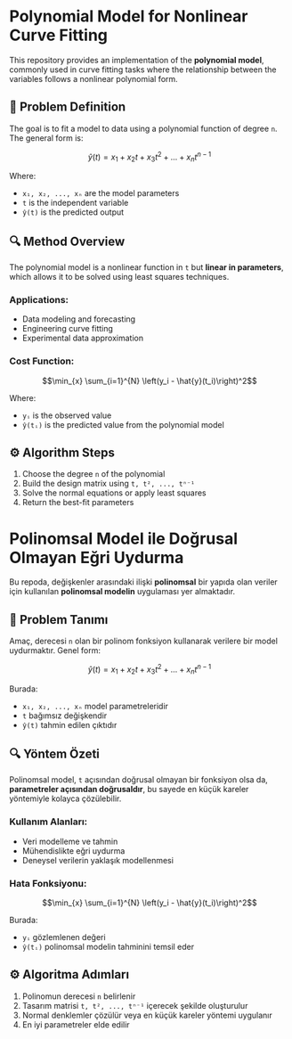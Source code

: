 # Polynomial Model for Nonlinear Curve Fitting

This repository provides an implementation of the **polynomial model**, commonly used in curve fitting tasks where the relationship between the variables follows a nonlinear polynomial form.

## 📌 Problem Definition

The goal is to fit a model to data using a polynomial function of degree `n`. The general form is:

```math
\hat{y}(t) = x_1 + x_2 t + x_3 t^2 + \dots + x_n t^{n-1}
````

Where:

* `x₁, x₂, ..., xₙ` are the model parameters
* `t` is the independent variable
* `ŷ(t)` is the predicted output

## 🔍 Method Overview

The polynomial model is a nonlinear function in `t` but **linear in parameters**, which allows it to be solved using least squares techniques.

### Applications:

* Data modeling and forecasting
* Engineering curve fitting
* Experimental data approximation

### Cost Function:

```math
\min_{x} \sum_{i=1}^{N} \left(y_i - \hat{y}(t_i)\right)^2
```

Where:

* `yᵢ` is the observed value
* `ŷ(tᵢ)` is the predicted value from the polynomial model

## ⚙️ Algorithm Steps

1. Choose the degree `n` of the polynomial
2. Build the design matrix using `t, t², ..., tⁿ⁻¹`
3. Solve the normal equations or apply least squares
4. Return the best-fit parameters

# Polinomsal Model ile Doğrusal Olmayan Eğri Uydurma

Bu repoda, değişkenler arasındaki ilişki **polinomsal** bir yapıda olan veriler için kullanılan **polinomsal modelin** uygulaması yer almaktadır.

## 📌 Problem Tanımı

Amaç, derecesi `n` olan bir polinom fonksiyon kullanarak verilere bir model uydurmaktır. Genel form:

```math
\hat{y}(t) = x_1 + x_2 t + x_3 t^2 + \dots + x_n t^{n-1}
````

Burada:

* `x₁, x₂, ..., xₙ` model parametreleridir
* `t` bağımsız değişkendir
* `ŷ(t)` tahmin edilen çıktıdır

## 🔍 Yöntem Özeti

Polinomsal model, `t` açısından doğrusal olmayan bir fonksiyon olsa da, **parametreler açısından doğrusaldır**, bu sayede en küçük kareler yöntemiyle kolayca çözülebilir.

### Kullanım Alanları:

* Veri modelleme ve tahmin
* Mühendislikte eğri uydurma
* Deneysel verilerin yaklaşık modellenmesi

### Hata Fonksiyonu:

```math
\min_{x} \sum_{i=1}^{N} \left(y_i - \hat{y}(t_i)\right)^2
```

Burada:

* `yᵢ` gözlemlenen değeri
* `ŷ(tᵢ)` polinomsal modelin tahminini temsil eder

## ⚙️ Algoritma Adımları

1. Polinomun derecesi `n` belirlenir
2. Tasarım matrisi `t, t², ..., tⁿ⁻¹` içerecek şekilde oluşturulur
3. Normal denklemler çözülür veya en küçük kareler yöntemi uygulanır
4. En iyi parametreler elde edilir
